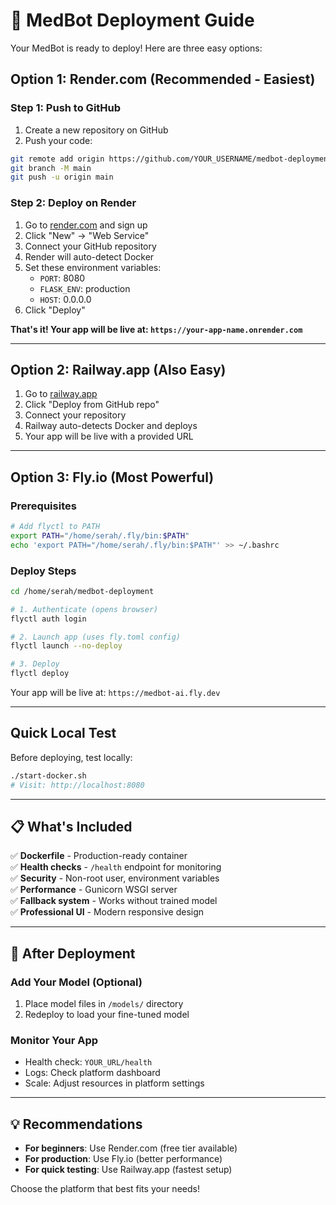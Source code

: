 # 🚀 MedBot Deployment Guide

Your MedBot is ready to deploy! Here are three easy options:

## Option 1: Render.com (Recommended - Easiest)

### Step 1: Push to GitHub
1. Create a new repository on GitHub
2. Push your code:
```bash
git remote add origin https://github.com/YOUR_USERNAME/medbot-deployment.git
git branch -M main
git push -u origin main
```

### Step 2: Deploy on Render
1. Go to [render.com](https://render.com) and sign up
2. Click "New" → "Web Service"
3. Connect your GitHub repository
4. Render will auto-detect Docker
5. Set these environment variables:
   - `PORT`: 8080
   - `FLASK_ENV`: production
   - `HOST`: 0.0.0.0
6. Click "Deploy"

**That's it! Your app will be live at: `https://your-app-name.onrender.com`**

---

## Option 2: Railway.app (Also Easy)

1. Go to [railway.app](https://railway.app)
2. Click "Deploy from GitHub repo"
3. Connect your repository
4. Railway auto-detects Docker and deploys
5. Your app will be live with a provided URL

---

## Option 3: Fly.io (Most Powerful)

### Prerequisites
```bash
# Add flyctl to PATH
export PATH="/home/serah/.fly/bin:$PATH"
echo 'export PATH="/home/serah/.fly/bin:$PATH"' >> ~/.bashrc
```

### Deploy Steps
```bash
cd /home/serah/medbot-deployment

# 1. Authenticate (opens browser)
flyctl auth login

# 2. Launch app (uses fly.toml config)
flyctl launch --no-deploy

# 3. Deploy
flyctl deploy
```

Your app will be live at: `https://medbot-ai.fly.dev`

---

## Quick Local Test

Before deploying, test locally:
```bash
./start-docker.sh
# Visit: http://localhost:8080
```

---

## 📋 What's Included

✅ **Dockerfile** - Production-ready container  
✅ **Health checks** - `/health` endpoint for monitoring  
✅ **Security** - Non-root user, environment variables  
✅ **Performance** - Gunicorn WSGI server  
✅ **Fallback system** - Works without trained model  
✅ **Professional UI** - Modern responsive design  

---

## 🔧 After Deployment

### Add Your Model (Optional)
1. Place model files in `/models/` directory
2. Redeploy to load your fine-tuned model

### Monitor Your App
- Health check: `YOUR_URL/health`
- Logs: Check platform dashboard
- Scale: Adjust resources in platform settings

---

## 💡 Recommendations

- **For beginners**: Use Render.com (free tier available)
- **For production**: Use Fly.io (better performance)
- **For quick testing**: Use Railway.app (fastest setup)

Choose the platform that best fits your needs!
